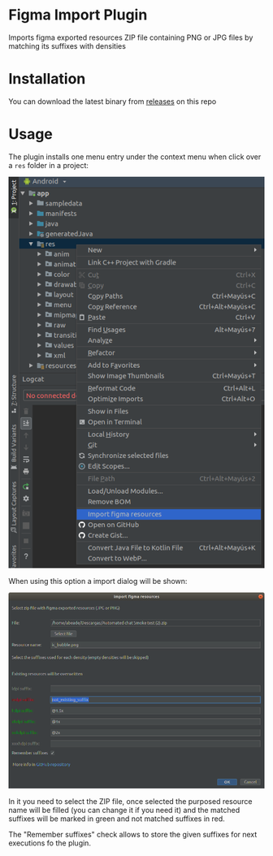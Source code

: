 # Figma Import Plugin
Imports figma exported resources ZIP file containing PNG or JPG files by matching its suffixes with densities

# Installation
You can download the latest binary from [releases](https://github.com/hhariri/leanpub-plugin/releases) on this repo

# Usage
The plugin installs one menu entry under the context menu when click over a `res` folder in a project:

![Popup](images/popup.png)

When using this option a import dialog will be shown:

![Dialgo](images/dialog.png)

In it you need to select the ZIP file, once selected the purposed resource name will be filled (you can change it if you need it) and the matched suffixes will be marked in green and not matched suffixes in red.

The "Remember suffixes" check allows to store the given suffixes for next executions fo the plugin.

